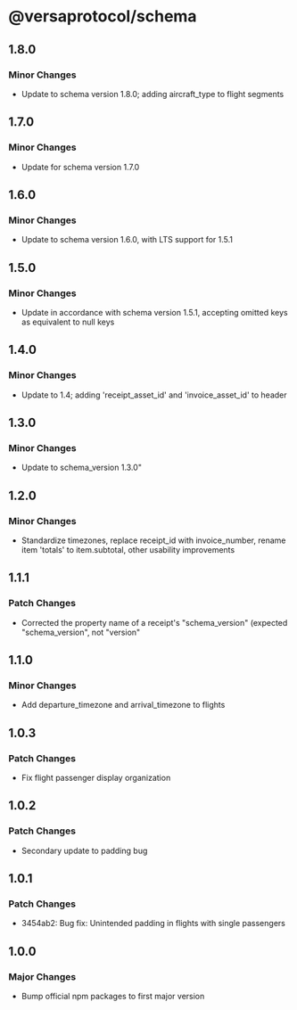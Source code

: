 # @versaprotocol/schema

## 1.8.0

### Minor Changes

- Update to schema version 1.8.0; adding aircraft_type to flight segments

## 1.7.0

### Minor Changes

- Update for schema version 1.7.0

## 1.6.0

### Minor Changes

- Update to schema version 1.6.0, with LTS support for 1.5.1

## 1.5.0

### Minor Changes

- Update in accordance with schema version 1.5.1, accepting omitted keys as equivalent to null keys

## 1.4.0

### Minor Changes

- Update to 1.4; adding 'receipt_asset_id' and 'invoice_asset_id' to header

## 1.3.0

### Minor Changes

- Update to schema_version 1.3.0"

## 1.2.0

### Minor Changes

- Standardize timezones, replace receipt_id with invoice_number, rename item 'totals' to item.subtotal, other usability improvements

## 1.1.1

### Patch Changes

- Corrected the property name of a receipt's "schema_version" (expected "schema_version", not "version"

## 1.1.0

### Minor Changes

- Add departure_timezone and arrival_timezone to flights

## 1.0.3

### Patch Changes

- Fix flight passenger display organization

## 1.0.2

### Patch Changes

- Secondary update to padding bug

## 1.0.1

### Patch Changes

- 3454ab2: Bug fix: Unintended padding in flights with single passengers

## 1.0.0

### Major Changes

- Bump official npm packages to first major version
